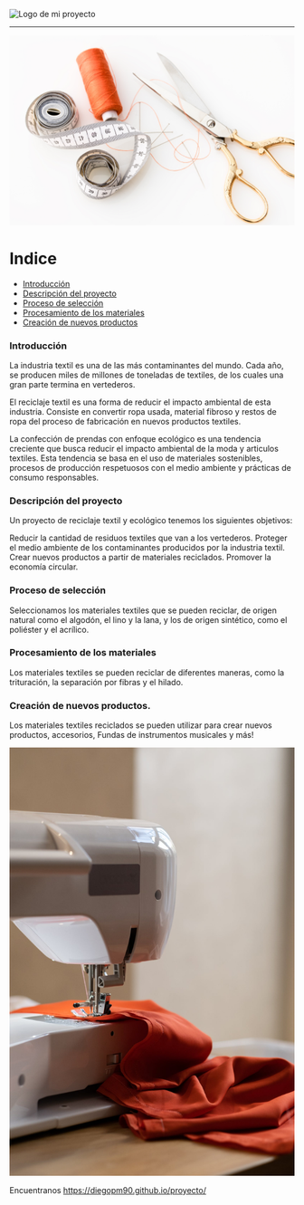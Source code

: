 ![Logo de mi proyecto]()

<hr>

<p align="center">
   <img src="https://github.com/DiegoPM90/proyecto/blob/main/img/foto%20portada%202.jpg" #vitrinedev/>
</p>

# **Indice** 

- [Introducción](#introducción)
- [Descripción del proyecto](#descripción-del-proyecto)
- [Proceso de selección](#proceso-de-selección)
- [Procesamiento de los materiales](#procesamiento-de-los-materiales)
- [Creación de nuevos productos](#creación-de-nuevos-productos)



### Introducción

La industria textil es una de las más contaminantes del mundo. Cada año, se producen miles de millones de toneladas de textiles, de los cuales una gran parte termina en vertederos.

El reciclaje textil es una forma de reducir el impacto ambiental de esta industria. Consiste en convertir ropa usada, material fibroso y restos de ropa del proceso de fabricación en nuevos productos textiles.

La confección de prendas con enfoque ecológico es una tendencia creciente que busca reducir el impacto ambiental de la moda y articulos textiles.  Esta tendencia se basa en el uso de materiales sostenibles, procesos de producción respetuosos con el medio ambiente y prácticas de consumo responsables.

### Descripción del proyecto 

<p align="justify">
 Un proyecto de reciclaje textil y ecológico tenemos los siguientes objetivos:

Reducir la cantidad de residuos textiles que van a los vertederos.
Proteger el medio ambiente de los contaminantes producidos por la industria textil.
Crear nuevos productos a partir de materiales reciclados.
Promover la economía circular.


### Proceso de selección

Seleccionamos los materiales textiles que se pueden reciclar, de origen natural como el algodón, el lino y la lana, y los de origen sintético, como el poliéster y el acrílico. 

### Procesamiento de los materiales
Los materiales textiles se pueden reciclar de diferentes maneras, como la trituración, la separación por fibras y el hilado.

### Creación de nuevos productos. 

Los materiales textiles reciclados se pueden utilizar para crear nuevos productos, accesorios, Fundas de instrumentos musicales y más! 


<p align="center">
   <img src="https://github.com/DiegoPM90/proyecto/blob/main/img/foto%20seccion3.jpeg" #vitrinedev/>
</p>

Encuentranos  https://diegopm90.github.io/proyecto/




